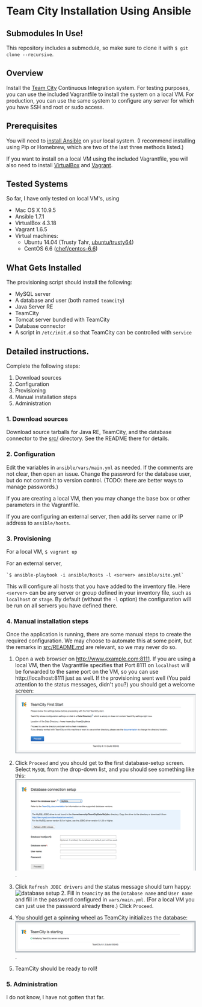 # Team City Installation Using Ansible

## Submodules In Use!

This repository includes a submodule, so make sure to clone it with `$ git clone --recursive`.

## Overview

Install the [Team City](http://www.jetbrains.com/teamcity/) Continuous
Integration system.  For testing purposes, you can use the included
Vagrantfile to install the system on a local VM.  For production, you can use
the same system to configure any server for which you have SSH and root or
sudo access.

## Prerequisites

You will need to [install Ansible](http://docs.ansible.com/intro_installation.html) on your local system.  (I recommend installing using Pip or Homebrew, which are two of the last three methods listed.)

If you want to install on a local VM using the included Vagrantfile, you will also need to install [VirtualBox](https://www.virtualbox.org/) and [Vagrant](https://www.vagrantup.com/).

## Tested Systems

So far, I have only tested on local VM's, using

* Mac OS X 10.9.5
* Ansible 1.7.1
* VirtualBox 4.3.18
* Vagrant 1.6.5
* Virtual machines:
  * Ubuntu 14.04 (Trusty Tahr, [ubuntu/trusty64](https://vagrantcloud.com/ubuntu))
  * CentOS 6.6 ([chef/centos-6.6](https://vagrantcloud.com/chef))

## What Gets Installed

The provisioning script should install the following:

* MySQL server
* A database and user (both named `teamcity`)
* Java Server RE
* TeamCity
* Tomcat server bundled with TeamCity
* Database connector
* A script in `/etc/init.d` so that TeamCity can be controlled with `service`

## Detailed instructions.

Complete the following steps:

1. Download sources
2. Configuration
3. Provisioning
4. Manual installation steps
5. Administration

### 1. Download sources

Download source tarballs for Java RE, TeamCity, and the database connector to the [src/](./src) directory.  See the README there for details.

### 2. Configuration

Edit the variables in `ansible/vars/main.yml` as needed.  If the comments are not clear, then open an issue.  Change the password for the database user, but do not commit it to version control.  (TODO:  there are better ways to manage passwords.)

If you are creating a local VM, then you may change the base box or other parameters in the Vagrantfile.

If you are configuring an external server, then add its server name or IP address to `ansible/hosts`.

### 3. Provisioning

For a local VM, `$ vagrant up`

For an external server,

```
`$ ansible-playbook -i ansible/hosts -l <server> ansible/site.yml`
```

This will configure all hosts that you have added to the inventory file.  Here `<server>` can be any server or group defined in your inventory file, such as `localhost` or `stage`.  By default (without the `-l` option) the configuration will be run on all servers you have defined there.

### 4. Manual installation steps

Once the application is running, there are some manual steps to create the required configuration. We may choose to automate this at some point, but the remarks in [src/README.md](./src) are relevant, so we may never do so.

1. Open a web browser on http://www.example.com:8111.  If you are using a local VM, then the Vagrantfile specifies that Port 8111 on `localhost` will be forwarded to the same port on the VM, so you can use http://localhost:8111 just as well.  If the provisioning went well (You paid attention to the status messages, didn't you?) you should get a welcome screen:  ![welcome screen](./images/teamcity-first-start.png)

2. Click `Proceed` and you should get to the first database-setup screen.  Select `MySQL` from the drop-down list, and you should see something like this:  ![database setup 1](./images/teamcity-db-setup-1.png).

3.  Click `Refresh JDBC drivers` and the status message should turn happy:  ![database setup 2](./images/teamcity-db-setup-2).  Fill in `teamcity` as the `Database name` and `User name` and fill in the password configured in `vars/main.yml`.  (For a local VM you can just use the password already there.)  Click `Proceed`.

4. You should get a spinning wheel as TeamCity initializes the database:  ![database initialization](./images/teamcity-db-init.png).

5. TeamCity should be ready to roll!

### 5. Administration

I do not know, I have not gotten that far.

